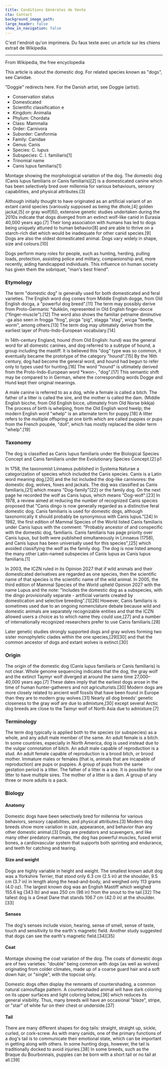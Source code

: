 ```yaml
---
title: Conditions Générales de Vente
cta: Contact
background_image_path: 
large_header: false
show_in_navigation: false
---
```


C'est l'endroit qu'on imprimera. Du faux texte avec un article sur les chiens extrait de Wikipedia.

---

From Wikipedia, the free encyclopedia

This article is about the domestic dog. For related species known as "dogs", see Canidae.

"Doggie" redirects here. For the Danish artist, see Doggie (artist).

- Conservation status
- Domesticated
- Scientific classification e
- Kingdom: Animalia
- Phylum: Chordata
- Class: Mammalia
- Order: Carnivora
- Suborder: Caniformia
- Family: Canidae
- Genus: Canis
- Species: C. lupus
- Subspecies: C. l. familiaris[1]
- Trinomial name
- Canis lupus familiaris[1]

Montage showing the morphological variation of the dog.
The domestic dog (Canis lupus familiaris or Canis familiaris)[2] is a domesticated canine which has been selectively bred over millennia for various behaviours, sensory capabilities, and physical attributes.[3]

Although initially thought to have originated as an artificial variant of an extant canid species (variously supposed as being the dhole,[4] golden jackal,[5] or gray wolf[6]), extensive genetic studies undertaken during the 2010s indicate that dogs diverged from an extinct wolf-like canid in Eurasia 40,000 years ago.[7] Their long association with humans has led to dogs being uniquely attuned to human behavior[8] and are able to thrive on a starch-rich diet which would be inadequate for other canid species.[9] Dogs are also the oldest domesticated animal. Dogs vary widely in shape, size and colours.[10]

Dogs perform many roles for people, such as hunting, herding, pulling loads, protection, assisting police and military, companionship and, more recently, aiding handicapped individuals. This influence on human society has given them the sobriquet, "man's best friend".

### Etymology

The term "domestic dog" is generally used for both domesticated and feral varieties. The English word dog comes from Middle English dogge, from Old English docga, a "powerful dog breed".[11] The term may possibly derive from Proto-Germanic *dukkōn, represented in Old English finger-docce ("finger-muscle").[12] The word also shows the familiar petname diminutive -ga also seen in frogga "frog", picga "pig", stagga "stag", wicga "beetle, worm", among others.[13] The term dog may ultimately derive from the earliest layer of Proto-Indo-European vocabulary.[14]

In 14th-century England, hound (from Old English: hund) was the general word for all domestic canines, and dog referred to a subtype of hound, a group including the mastiff. It is believed this "dog" type was so common, it eventually became the prototype of the category "hound".[15] By the 16th century, dog had become the general word, and hound had begun to refer only to types used for hunting.[16] The word "hound" is ultimately derived from the Proto-Indo-European word *kwon-, "dog".[17] This semantic shift may be compared to in German, where the corresponding words Dogge and Hund kept their original meanings.

A male canine is referred to as a dog, while a female is called a bitch. The father of a litter is called the sire, and the mother is called the dam. (Middle English bicche, from Old English bicce, ultimately from Old Norse bikkja) The process of birth is whelping, from the Old English word hwelp; the modern English word "whelp" is an alternate term for puppy.[18] A litter refers to the multiple offspring at one birth which are called puppies or pups from the French poupée, "doll", which has mostly replaced the older term "whelp".[19]

### Taxonomy

The dog is classified as Canis lupus familiaris under the Biological Species Concept and Canis familiaris under the Evolutionary Species Concept.[2]:p1

In 1758, the taxonomist Linnaeus published in Systema Naturae a categorization of species which included the Canis species. Canis is a Latin word meaning dog,[20] and the list included the dog-like carnivores: the domestic dog, wolves, foxes and jackals. The dog was classified as Canis familiaris,[21] which means "Dog-family"[22] or the family dog. On the next page he recorded the wolf as Canis lupus, which means "Dog-wolf".[23] In 1978, a review aimed at reducing the number of recognized Canis species proposed that "Canis dingo is now generally regarded as a distinctive feral domestic dog. Canis familiaris is used for domestic dogs, although taxonomically it should probably be synonymous with Canis lupus."[24] In 1982, the first edition of Mammal Species of the World listed Canis familiaris under Canis lupus with the comment: "Probably ancestor of and conspecific with the domestic dog, familiaris. Canis familiaris has page priority over Canis lupus, but both were published simultaneously in Linnaeus (1758), and Canis lupus has been universally used for this species",[25] which avoided classifying the wolf as the family dog. The dog is now listed among the many other Latin-named subspecies of Canis lupus as Canis lupus familiaris.[1]

In 2003, the ICZN ruled in its Opinion 2027 that if wild animals and their domesticated derivatives are regarded as one species, then the scientific name of that species is the scientific name of the wild animal. In 2005, the third edition of Mammal Species of the World upheld Opinion 2027 with the name Lupus and the note: "Includes the domestic dog as a subspecies, with the dingo provisionally separate - artificial variants created by domestication and selective breeding".[1][26] However, Canis familiaris is sometimes used due to an ongoing nomenclature debate because wild and domestic animals are separately recognizable entities and that the ICZN allowed users a choice as to which name they could use,[27] and a number of internationally recognized researchers prefer to use Canis familiaris.[28]

Later genetic studies strongly supported dogs and gray wolves forming two sister monophyletic clades within the one species,[29][30] and that the common ancestor of dogs and extant wolves is extinct.[30]

### Origin

The origin of the domestic dog (Canis lupus familiaris or Canis familiaris) is not clear. Whole genome sequencing indicates that the dog, the gray wolf and the extinct Taymyr wolf diverged at around the same time 27,000–40,000 years ago.[7] These dates imply that the earliest dogs arose in the time of human hunter-gatherers and not agriculturists.[30] Modern dogs are more closely related to ancient wolf fossils that have been found in Europe than they are to modern gray wolves.[31] Nearly all dog breeds' genetic closeness to the gray wolf are due to admixture,[30] except several Arctic dog breeds are close to the Taimyr wolf of North Asia due to admixture.[7]

### Terminology

The term dog typically is applied both to the species (or subspecies) as a whole, and any adult male member of the same.
An adult female is a bitch. In some countries, especially in North America, dog is used instead due to the vulgar connotation of bitch.
An adult male capable of reproduction is a stud.
An adult female capable of reproduction is a brood bitch, or brood mother.
Immature males or females (that is, animals that are incapable of reproduction) are pups or puppies.
A group of pups from the same gestation period is a litter.
The father of a litter is a sire. It is possible for one litter to have multiple sires.
The mother of a litter is a dam.
A group of any three or more adults is a pack.

### Biology

#### Anatomy

Domestic dogs have been selectively bred for millennia for various behaviors, sensory capabilities, and physical attributes.[3] Modern dog breeds show more variation in size, appearance, and behavior than any other domestic animal.[3] Dogs are predators and scavengers, and like many other predatory mammals, the dog has powerful muscles, fused wrist bones, a cardiovascular system that supports both sprinting and endurance, and teeth for catching and tearing.

#### Size and weight

Dogs are highly variable in height and weight. The smallest known adult dog was a Yorkshire Terrier, that stood only 6.3 cm (2.5 in) at the shoulder, 9.5 cm (3.7 in) in length along the head-and-body, and weighed only 113 grams (4.0 oz). The largest known dog was an English Mastiff which weighed 155.6 kg (343 lb) and was 250 cm (98 in) from the snout to the tail.[32] The tallest dog is a Great Dane that stands 106.7 cm (42.0 in) at the shoulder.[33]

#### Senses

The dog's senses include vision, hearing, sense of smell, sense of taste, touch and sensitivity to the earth's magnetic field. Another study suggested that dogs can see the earth's magnetic field.[34][35]

#### Coat

Montage showing the coat variation of the dog.
The coats of domestic dogs are of two varieties: "double" being common with dogs (as well as wolves) originating from colder climates, made up of a coarse guard hair and a soft down hair, or "single", with the topcoat only.

Domestic dogs often display the remnants of countershading, a common natural camouflage pattern. A countershaded animal will have dark coloring on its upper surfaces and light coloring below,[36] which reduces its general visibility. Thus, many breeds will have an occasional "blaze", stripe, or "star" of white fur on their chest or underside.[37]

#### Tail

There are many different shapes for dog tails: straight, straight up, sickle, curled, or cork-screw. As with many canids, one of the primary functions of a dog's tail is to communicate their emotional state, which can be important in getting along with others. In some hunting dogs, however, the tail is traditionally docked to avoid injuries.[38] In some breeds, such as the Braque du Bourbonnais, puppies can be born with a short tail or no tail at all.[39]